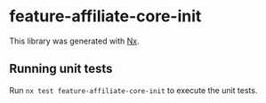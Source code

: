 # feature-affiliate-core-init

This library was generated with [Nx](https://nx.dev).

## Running unit tests

Run `nx test feature-affiliate-core-init` to execute the unit tests.
